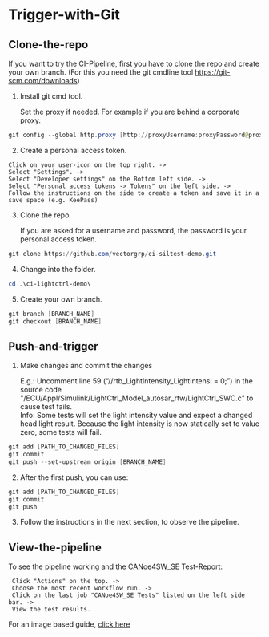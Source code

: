 # Trigger-with-Git

## Clone-the-repo

If you want to try the CI-Pipeline, first you have to clone the repo and create your own branch.
(For this you need the git cmdline tool <https://git-scm.com/downloads>)

1. Install git cmd tool.

    Set the proxy if needed. For example if you are behind a corporate proxy.

```powershell
git config --global http.proxy [http://proxyUsername:proxyPassword@proxy.server.com:port]
```

2. Create a personal access token.

```text
Click on your user-icon on the top right. ->
Select "Settings". ->
Select "Developer settings" on the Bottom left side. ->
Select "Personal access tokens -> Tokens" on the left side. ->
Follow the instructions on the side to create a token and save it in a save space (e.g. KeePass)
```

3. Clone the repo.
  
    If you are asked for a username and password, the password is your personal access token.

```powershell
git clone https://github.com/vectorgrp/ci-siltest-demo.git
```

4. Change into the folder.

```powershell
cd .\ci-lightctrl-demo\
```

5. Create your own branch.

```powershell
git branch [BRANCH_NAME]
git checkout [BRANCH_NAME]
```

## Push-and-trigger

1. Make changes and commit the changes

    E.g.:
    Uncomment line 59 (“//rtb_LightIntensity_LightIntensi = 0;”) in the source code "/ECU/Appl/Simulink/LightCtrl_Model_autosar_rtw/LightCtrl_SWC.c" to cause test fails.  
    Info: Some tests will set the light intensity value and expect a changed head light result. Because the light intensity is now statically set to value zero, some tests will fail.

```powershell
git add [PATH_TO_CHANGED_FILES]
git commit 
git push --set-upstream origin [BRANCH_NAME]
```

2. After the first push, you can use:

```powershell
git add [PATH_TO_CHANGED_FILES]
git commit 
git push
```

3. Follow the instructions in the next section, to observe the pipeline.

## View-the-pipeline

To see the pipeline working and the CANoe4SW_SE Test-Report:

```text
 Click "Actions" on the top. -> 
 Choose the most recent workflow run. ->
 Click on the last job "CANoe4SW_SE Tests" listed on the left side bar. ->
 View the test results.

```

For an image based guide, [click here](/view-pipeline-and-tests.md)
